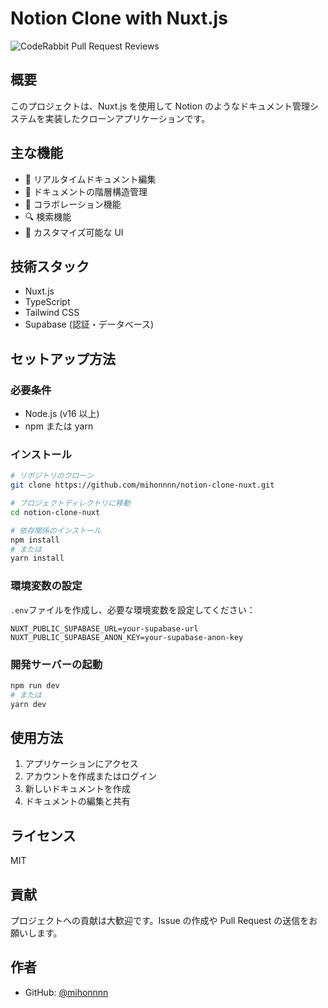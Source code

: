 # Notion Clone with Nuxt.js

![CodeRabbit Pull Request Reviews](https://img.shields.io/coderabbit/prs/github/mihonnnn/notion-clone-nuxt?utm_source=oss&utm_medium=github&utm_campaign=mihonnnn%2Fnotion-clone-nuxt&labelColor=171717&color=FF570A&link=https%3A%2F%2Fcoderabbit.ai&label=CodeRabbit+Reviews)

## 概要

このプロジェクトは、Nuxt.js を使用して Notion のようなドキュメント管理システムを実装したクローンアプリケーションです。

## 主な機能

- 📝 リアルタイムドキュメント編集
- 📁 ドキュメントの階層構造管理
- 👥 コラボレーション機能
- 🔍 検索機能
- 🎨 カスタマイズ可能な UI

## 技術スタック

- Nuxt.js
- TypeScript
- Tailwind CSS
- Supabase (認証・データベース)

## セットアップ方法

### 必要条件

- Node.js (v16 以上)
- npm または yarn

### インストール

```bash
# リポジトリのクローン
git clone https://github.com/mihonnnn/notion-clone-nuxt.git

# プロジェクトディレクトリに移動
cd notion-clone-nuxt

# 依存関係のインストール
npm install
# または
yarn install
```

### 環境変数の設定

`.env`ファイルを作成し、必要な環境変数を設定してください：

```env
NUXT_PUBLIC_SUPABASE_URL=your-supabase-url
NUXT_PUBLIC_SUPABASE_ANON_KEY=your-supabase-anon-key
```

### 開発サーバーの起動

```bash
npm run dev
# または
yarn dev
```

## 使用方法

1. アプリケーションにアクセス
2. アカウントを作成またはログイン
3. 新しいドキュメントを作成
4. ドキュメントの編集と共有

## ライセンス

MIT

## 貢献

プロジェクトへの貢献は大歓迎です。Issue の作成や Pull Request の送信をお願いします。

## 作者

- GitHub: [@mihonnnn](https://github.com/mihonnnn)
